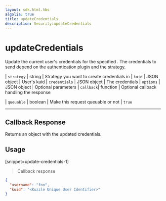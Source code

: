 ```yaml
---
layout: sdk.html.hbs
algolia: true
title: updateCredentials
description: Security:updateCredentials
---
```


  

# updateCredentials
Update the current user's credentials for the specified <strategy>. The credentials to send depend on the authentication plugin and the strategy.

| `strategy` | string | Strategy you want to create credentials in
| `kuid` | JSON object | User's kuid
| `credentials` | JSON object | The credentials
| `options` | JSON object | Optional parameters
| `callback`| function | Optional callback handling the response

| `queuable` | boolean | Make this request queuable or not  | `true`

---

## Callback Response

Returns an object with the updated credentials.

## Usage

[snippet=update-credentials-1]
> Callback response

```json
{
  "username": "foo",
  "kuid": "<Kuzzle Unique User Identifier>"
}
```